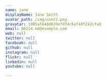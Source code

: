 ```yaml
---
name: jane
displayName: Jane Smith
avatar_path: /img/user2.png
gravatar: 1985af848d639efd74c6af48f242cfa8
email: 86214.md@example.com
web: null
twitter: null
facebook: null
github: null
instagram: null
flickr: null
linkedin: null
youtube: null

---
```







